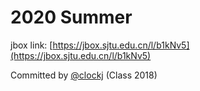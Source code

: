 # 2020 Summer

jbox link: [https://jbox.sjtu.edu.cn/l/b1kNv5](https://jbox.sjtu.edu.cn/l/b1kNv5)

Committed by [@clockj](https://github.com/clockj) (Class 2018)
